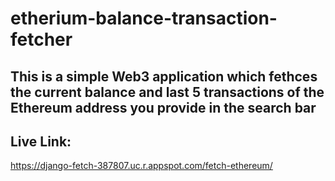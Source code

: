# etherium-balance-transaction-fetcher
## This is a simple Web3 application which fethces the current balance and last 5 transactions of the Ethereum address you provide in the search bar

## Live Link:
https://django-fetch-387807.uc.r.appspot.com/fetch-ethereum/
